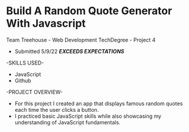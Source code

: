 # Build A Random Quote Generator With Javascript
  
Team Treehouse - Web Development TechDegree - Project 4
  - Submitted 5/9/22 ***EXCEEDS EXPECTATIONS***

-SKILLS USED-
* JavaScript
* Github

-PROJECT OVERVIEW-
* For this project I created an app that displays famous random quotes each time the user clicks a button.
* I practiced basic JavaScript skills while also showcasing my understanding of JavaScript fundamentals.
